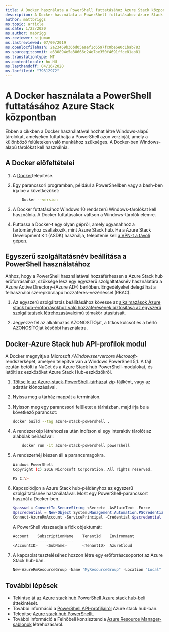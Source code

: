 ```yaml
---
title: A Docker használata a PowerShell futtatásához Azure Stack központban
description: A Docker használata a PowerShell futtatásához Azure Stack központban
author: mattbriggs
ms.topic: article
ms.date: 1/22/2020
ms.author: mabrigg
ms.reviewer: sijuman
ms.lastreviewed: 07/09/2019
ms.openlocfilehash: 2a23469b36bd05aaef1c6597fc0be6e0c1bab783
ms.sourcegitcommit: a630894e5a38666c24e7be350f4691ffce81ab81
ms.translationtype: MT
ms.contentlocale: hu-HU
ms.lasthandoff: 04/16/2020
ms.locfileid: "79312972"
---
```

# <a name="use-docker-to-run-powershell-in-azure-stack-hub"></a>A Docker használata a PowerShell futtatásához Azure Stack központban

Ebben a cikkben a Docker használatával hozhat létre Windows-alapú tárolókat, amelyeken futtathatja a PowerShell azon verzióját, amely a különböző felületeken való munkához szükséges. A Docker-ben Windows-alapú tárolókat kell használnia.

## <a name="docker-prerequisites"></a>A Docker előfeltételei

1. A [Docker](https://docs.docker.com/install/)telepítése.

1. Egy parancssori programban, például a PowerShellben vagy a bash-ben írja be a következőket:

    ```bash
        Docker --version
    ```

1. A Docker futtatásához Windows 10 rendszerű Windows-tárolókat kell használnia. A Docker futtatásakor váltson a Windows-tárolók elemre.

1. Futtassa a Docker-t egy olyan gépről, amely ugyanahhoz a tartományhoz csatlakozik, mint Azure Stack hub. Ha a Azure Stack Development Kit (ASDK) használja, telepítenie kell [a VPN-t a távoli gépen](azure-stack-connect-azure-stack.md#connect-to-azure-stack-hub-with-vpn).

## <a name="set-up-a-service-principal-for-using-powershell"></a>Egyszerű szolgáltatásnév beállítása a PowerShell használatához

Ahhoz, hogy a PowerShell használatával hozzáférhessen a Azure Stack hub erőforrásaihoz, szüksége lesz egy egyszerű szolgáltatásnév használatára a Azure Active Directory-(Azure AD-) bérlőben. Engedélyeket delegálhat a felhasználói szerepköralapú hozzáférés-vezérléssel (RBAC).

1. Az egyszerű szolgáltatás beállításához kövesse az [alkalmazások Azure stack hub-erőforrásokhoz való hozzáférésének biztosítása az egyszerű szolgáltatások létrehozásával](azure-stack-create-service-principals.md)című témakör utasításait.

2. Jegyezze fel az alkalmazás AZONOSÍTÓját, a titkos kulcsot és a bérlő AZONOSÍTÓját későbbi használatra.

## <a name="docker---azure-stack-hub-api-profiles-module"></a>Docker-Azure Stack hub API-profilok modul

A Docker megnyitja a Microsoft */Windowsservercore Microsoft-* rendszerképét, amelyen telepítve van a Windows PowerShell 5,1. A fájl ezután betölti a NuGet és a Azure Stack hub PowerShell-modulokat, és letölti az eszközöket Azure Stack Hub-eszközökről.

1. [Töltse le az Azure-stack-PowerShell-tárházat](https://github.com/Azure-Samples/azure-stack-hub-powershell-in-docker.git) zip-fájlként, vagy az adattár klónozásával.

2. Nyissa meg a tárház mappát a terminálon.

3. Nyisson meg egy parancssori felületet a tárházban, majd írja be a következő parancsot:

    ```bash  
    docker build --tag azure-stack-powershell .
    ```

4. A rendszerkép létrehozása után indítson el egy interaktív tárolót az alábbiak beírásával:

    ```bash  
        docker run -it azure-stack-powershell powershell
    ```

5. A rendszerhéj készen áll a parancsmagokra.

    ```bash
    Windows PowerShell
    Copyright (C) 2016 Microsoft Corporation. All rights reserved.

    PS C:\>
    ```

6. Kapcsolódjon a Azure Stack hub-példányhoz az egyszerű szolgáltatásnév használatával. Most egy PowerShell-parancssort használ a Docker-ben. 

    ```powershell
    $passwd = ConvertTo-SecureString <Secret> -AsPlainText -Force
    $pscredential = New-Object System.Management.Automation.PSCredential('<ApplicationID>', $passwd)
    Connect-AzureRmAccount -ServicePrincipal -Credential $pscredential -TenantId <TenantID>
    ```

   A PowerShell visszaadja a fiók objektumát:

    ```powershell  
    Account    SubscriptionName    TenantId    Environment
    -------    ----------------    --------    -----------
    <AccountID>    <SubName>       <TenantID>  AzureCloud
    ```

7. A kapcsolat teszteléséhez hozzon létre egy erőforráscsoportot az Azure Stack hub-ban.

    ```powershell  
    New-AzureRmResourceGroup -Name "MyResourceGroup" -Location "Local"
    ```

## <a name="next-steps"></a>További lépések

-  Tekintse át az [Azure stack hub PowerShell Azure stack hub-](azure-stack-powershell-overview.md)beli áttekintését.
- További információ a [PowerShell API-profiljairól](azure-stack-version-profiles.md) Azure stack hub-ban.
- Telepítse [Azure stack hub PowerShellt](../operator/azure-stack-powershell-install.md).
- További információ a Felhőbeli konzisztencia [Azure Resource Manager-sablonok](azure-stack-develop-templates.md) létrehozásáról.
